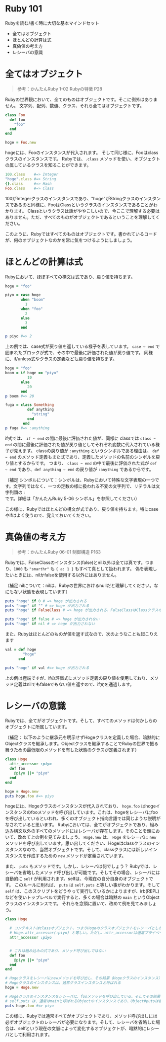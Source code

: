 Ruby 101
===

Rubyを読む/書く時に大切な基本マインドセット

- 全てはオブジェクト
- ほとんどの計算は式
- 真偽値の考え方
- レシーバの意識


# 全てはオブジェクト　

> 参考：かんたんRuby 1-02 Rubyの特徴 P28

Rubyの世界観において、全てのものはオブジェクトです。そこに例外はありません。
文字列、配列、数値、クラス、それら全てはオブジェクトです。

```ruby
class Foo
  def foo
    "foo"
  end
end

hoge = Foo.new
```

hogeには、Fooのインスタンスが代入されます。 そして同じ様に、Fooはclassクラスのインスタンスです。
Rubyでは、`.class` メソッドを使い、オブジェクトの属しているクラスを知ることができます。

```ruby
100.class    #=> Integer
"hoge".class #=> String
{}.class     #=> Hash
Foo.class    #=> Class
```

100がIntegerクラスのインスタンスであり、"hoge"がStringクラスのインスタンスであるのと同様に、FooはClassというクラスのインスタンスであることがわかります。
Classというクラスは話がややこしいので、今ここで理解する必要はありません。ただ、すべてのものがオブジェクトであるということを理解してください。

このように、Rubyではすべてのものはオブジェクトです。書かれているコードが、何のオブジェクトなのかを常に気をつけるようにしましょう。

# ほとんどの計算は式

Rubyにおいて、ほぼすべての構文は式であり、戻り値を持ちます。

```ruby
hoge = "foo"

piyo = case hoge
       when "boom"
         1
       when "foo"
         2
       else
         3
       end

p piyo #=> 2
```

上の例では、case式が戻り値を返している様子を表しています。 `case ~ end` で囲まれたブロックが式で、その中で最後に評価された値が戻り値です。
同様に、if/unless式やクラスの定義なども戻り値を持ちます。

```ruby
hoge = "foo"
boom = if hoge == "piyo"
          10
       else
          20
       end
p boom #=> 20

fuga = class Something
          def anything
            "string"
          end
        end
p fuga #=> :anything
```

if式では、 `if ~ end` の間に最後に評価された値が、同様に classでは `class ~ end` の間に最後に評価された値が戻り値としてそれぞれ変数に代入されている様子が見えます。
classの戻り値が `:anything` というシンボルである理由は、 `def ~ end` のメソッド定義もまた式であり、定義したメソッドの名前のシンボルを戻り値とするからです。
つまり、 `class ~ end` の中で最後に評価された式が `def ~ end` であり、`def anything ~ end` の戻り値が `:anything` であるからです。

（補足 シンボルについて：シンボルは、Rubyにおいて特殊な文字表現の一つです。文字列ではなく、一つの定数の様に扱われる不変の文字列で、リテラルは文字列頭の `:` です。詳細は「かんたんRuby 5-06 シンボル」を参照してください）

この様に、Rubyではほとんどの構文が式であり、戻り値を持ちます。特にcaseやifはよく使うので、覚えておいてください。

# 真偽値の考え方

> 参考：かんたんRuby 06-01 制御構造 P163

Rubyでは、FalseClassのインスタンス(false)とnil以外は全ては真です。つまり、`1000` も `"smarthr"` も `{ a: 1 }`  もすべて真として扱われます。
偽を表現したいときには、nilかfalseを使用する以外にはありません。

（補足 nilについて：nilは、Rubyの世界におけるnullだと理解してください。なにもない状態を表現しています）

```ruby
puts "hoge" if 0 # => hoge が出力される
puts "hoge" if "" # => hoge が出力される
puts "hoge" if FalseClass # => hoge が出力される、FalseClassはClassクラスのオブジェクトなので、falseでもnilでもない

puts "hoge" if false # => hoge が出力されない
puts "hoge" if nil # => hoge が出力されない
```

また、Rubyはほとんどのものが値を返す式なので、次のようなことも起こりえます

```ruby
val = def hoge
        "hoge"
      end

puts "hoge" if val #=> hoge が出力される
```

上の例は極端ですが、ifの評価式にメソッド定義の戻り値を使用しており、メソッド定義はnilでもfalseでもない値を返すので、if文を通過します。

# レシーバの意識

Rubyでは、全てがオブジェクトです。そして、すべてのメソッドは何かしらのオブジェクトに所属しています。

（補足： 以下のように継承元を明示せずHogeクラスを定義した場合、暗黙的にObjectクラスを継承します。Objectクラスを継承することでRubyの世界で振る舞うための最低限のメソッドを有した状態のクラスが定義されます）

```ruby
class Hoge
  attr_accessor :piyo
  def foo
    @piyo ||= "piyo"
  end
end

hoge = Hoge.new
puts hoge.foo #=> piyo
```

hogeには、Hogeクラスのインスタンスが代入されており、 `hoge.foo` はhogeインスタンスのfooメソッドを呼び出しています。これは、hogeをレシーバにfooを呼び出しているといわれ、多くのオブジェクト指向言語では同じような説明がなされていると思います。
Rubyにおいては、全てがオブジェクトであり、組み込み構文以外のすべてのメソッドにはレシーバが存在します。そのことを頭において、改めて上の例を見てみましょう。
`Hoge.new` は、 `Hoge` をレシーバに `new` メソッドを呼び出しています。思い出してください、Hogeはclassクラスのインスタンスなので、当然オブジェクトです。そして、classクラスには新しいインスタンスを作成するための `new` メソッドが定義されています。

また、 `puts` もメソッドです。しかし、レシーバは何でしょう？
Rubyでは、レシーバを省略したメソッド呼び出しが可能です。そしてその場合、レシーバには自動的に `self` が利用されます。selfは、今現在の自分自身のオブジェクトです。
このルールに則れば、 `puts` は `self.puts` と等しい事がわかります。そして `self` は、このスクリプトをどうやって実行しているかによりますが、irb(REPL)などを使いトップレベルで実行すると、多くの場合は暗黙の `main` というObjectクラスのインスタンスです。
それらを念頭に置いて、改めて例を見てみましょう。

```ruby
class Hoge

  # コンテキストはclassオブジェクト、つまりHogeのクラスオブジェクトをレシーバとしたメソッド呼び出し
  # Hoge.attr_accessor(:piyo) と等しい。ただし、attr_accessorは通常プライベートメソッドなので、Hoge.attr_accessorと書くことはできない
  attr_accessor :piyo


  # これは組み込みの式であり、メソッド呼び出しではない
  def foo
    @piyo ||= "piyo"
  end
end

# Hogeクラスをレシーバにnewメソッドを呼び出し、その結果（Hogeクラスのインスタンス）をhogeという変数に代入している
# Hogeクラスのインスタンスは、通常クラスインスタンスと呼ばれる
hoge = Hoge.new

# Hogeクラスのインスタンスをレシーバに、fooメソッドを呼び出している。そしてその結果を、 self.puts の引数にしている。
# self.puts は、通常はmainと呼ばれるObjectのインスタンスであり、Object#putsは標準出力に引数を出力する
puts hoge.foo #=> piyo
```

この様に、Rubyでは通常すべてがオブジェクトであり、メソッド呼び出しには必ずオブジェクトのレシーバが必要になります。そして、レシーバを省略した場合は、selfという現在の文脈によって変化するオブジェクトが、暗黙的にレシーバとして利用されます。
